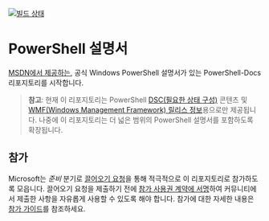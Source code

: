 [![빌드 상태](https://ci.appveyor.com/api/projects/status/onshefxnc4g4pv87/branch/staging?svg=true)](https://ci.appveyor.com/project/PowerShell/powershell-docs/branch/staging)

# <a name="powershell-documentation"></a>PowerShell 설명서

[MSDN에서 제공하는](https://msdn.microsoft.com/powershell/dsc/overview), 공식 Windows PowerShell 설명서가 있는 PowerShell-Docs 리포지토리를 시작합니다. 

> **참고**: 현재 이 리포지토리는 PowerShell [DSC(필요한 상태 구성)](https://msdn.microsoft.com/en-us/powershell/dsc/overview) 콘텐츠 및 [WMF(Windows Management Framework) 릴리스 정보](https://msdn.microsoft.com/en-us/powershell/wmf/releasenotes)용으로만 제공됩니다. 나중에 이 리포지토리는 더 넓은 범위의 PowerShell 설명서를 포함하도록 확장됩니다. 

## <a name="contributing"></a>참가

Microsoft는 *준비* 분기로 [끌어오기 요청](https://help.github.com/articles/using-pull-requests/)을 통해 적극적으로 이 리포지토리로 참가하도록 모읍니다. 끌어오기 요청을 제출하기 전에 [참가 사용권 계약에 서명](https://cla.microsoft.com/)하여 커뮤니티에서 제출한 사항을 자유롭게 사용할 수 있도록 해야 합니다.
참가에 대한 자세한 내용은 [참가 가이드](CONTRIBUTING.md)를 참조하세요.
